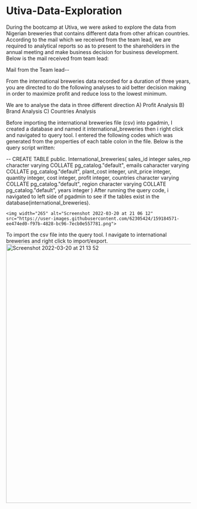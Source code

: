 # Utiva-Data-Exploration

During the bootcamp at Utiva, we were asked to explore the data from Nigerian breweries that contains different data from other african countries. According to the mail which we received from the team lead, we are required to analytical reports so as to present to the shareholders in the annual meeting and make business decision for business development. Below is the mail received from team lead:

Mail from the Team lead--

From the international breweries data recorded for a duration of three years, you are directed to do the following analyses to aid better decision making in order to maximize profit and reduce loss to the lowest minimum. 

We are to analyse the data in three different direction 
A) Profit Analysis
B) Brand Analysis
C) Countries Analysis

Before importing the international breweries file (csv) into pgadmin, I created a database and named it international_breweries then i right click and navigated to query tool. I entered the following codes which was generated from the properties of each table colon in the file. Below is the query script written:

-- CREATE TABLE public. International_breweries(
    sales_id integer 
    sales_rep character varying COLLATE pg_catalog."default",
    emails caharacter varying COLLATE pg_catalog."default",
    plant_cost integer,
    unit_price integer,
    quantity integer,
    cost integer,
    profit integer,
    countries character varying COLLATE pg_catalog."default",
    region character varying COLLATE pg_catalog."default",
    years integer
    )
    After running the query code, i navigated to left side of pgadmin to see if the tables exist in the database(international_breweries).
    
    <img width="265" alt="Screenshot 2022-03-20 at 21 06 12" src="https://user-images.githubusercontent.com/62305424/159184571-ee474ed0-f97b-4828-bc96-7ecb0e557781.png">


To import the csv file into the query tool. I navigate to international breweries and right click to import/export. <img width="705" alt="Screenshot 2022-03-20 at 21 13 52" src="https://user-images.githubusercontent.com/62305424/159184323-2f07310a-2617-4ceb-83b0-69732ce88759.png">

    
